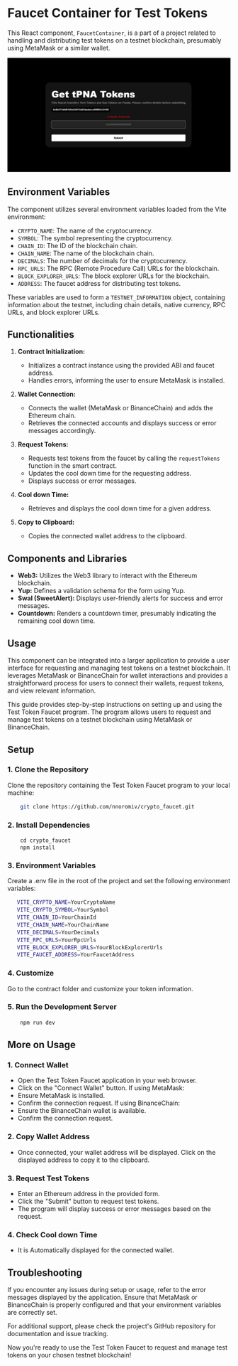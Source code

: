 # Faucet Container for Test Tokens

This React component, `FaucetContainer`, is a part of a project related to handling and distributing test tokens on a testnet blockchain, presumably using MetaMask or a similar wallet.

![Preview](./src/assets/preview.png)

## Environment Variables

The component utilizes several environment variables loaded from the Vite environment:

- `CRYPTO_NAME`: The name of the cryptocurrency.
- `SYMBOL`: The symbol representing the cryptocurrency.
- `CHAIN_ID`: The ID of the blockchain chain.
- `CHAIN_NAME`: The name of the blockchain chain.
- `DECIMALS`: The number of decimals for the cryptocurrency.
- `RPC_URLS`: The RPC (Remote Procedure Call) URLs for the blockchain.
- `BLOCK_EXPLORER_URLS`: The block explorer URLs for the blockchain.
- `ADDRESS`: The faucet address for distributing test tokens.

These variables are used to form a `TESTNET_INFORMATION` object, containing information about the testnet, including chain details, native currency, RPC URLs, and block explorer URLs.

## Functionalities

1. **Contract Initialization:**
   - Initializes a contract instance using the provided ABI and faucet address.
   - Handles errors, informing the user to ensure MetaMask is installed.

2. **Wallet Connection:**
   - Connects the wallet (MetaMask or BinanceChain) and adds the Ethereum chain.
   - Retrieves the connected accounts and displays success or error messages accordingly.

3. **Request Tokens:**
   - Requests test tokens from the faucet by calling the `requestTokens` function in the smart contract.
   - Updates the cool down time for the requesting address.
   - Displays success or error messages.

4. **Cool down Time:**
   - Retrieves and displays the cool down time for a given address.

5. **Copy to Clipboard:**
   - Copies the connected wallet address to the clipboard.

## Components and Libraries

- **Web3:** Utilizes the Web3 library to interact with the Ethereum blockchain.
- **Yup:** Defines a validation schema for the form using Yup.
- **Swal (SweetAlert):** Displays user-friendly alerts for success and error messages.
- **Countdown:** Renders a countdown timer, presumably indicating the remaining cool down time.

## Usage

This component can be integrated into a larger application to provide a user interface for requesting and managing test tokens on a testnet blockchain. It leverages MetaMask or BinanceChain for wallet interactions and provides a straightforward process for users to connect their wallets, request tokens, and view relevant information.

This guide provides step-by-step instructions on setting up and using the Test Token Faucet program. The program allows users to request and manage test tokens on a testnet blockchain using MetaMask or BinanceChain.

## Setup

### 1. Clone the Repository

Clone the repository containing the Test Token Faucet program to your local machine:

```bash
    git clone https://github.com/nnoromiv/crypto_faucet.git
```

### 2. Install Dependencies

```shell
    cd crypto_faucet
    npm install
```

### 3. Environment Variables

Create a .env file in the root of the project and set the following environment variables:

```bash
   VITE_CRYPTO_NAME=YourCryptoName
   VITE_CRYPTO_SYMBOL=YourSymbol
   VITE_CHAIN_ID=YourChainId
   VITE_CHAIN_NAME=YourChainName
   VITE_DECIMALS=YourDecimals
   VITE_RPC_URLS=YourRpcUrls
   VITE_BLOCK_EXPLORER_URLS=YourBlockExplorerUrls
   VITE_FAUCET_ADDRESS=YourFaucetAddress
```

### 4. Customize

Go to the contract folder and customize your token information.

### 5. Run the Development Server

```bash
    npm run dev
```

## More on Usage

### 1. Connect Wallet

- Open the Test Token Faucet application in your web browser.
- Click on the "Connect Wallet" button.
If using MetaMask:
- Ensure MetaMask is installed.
- Confirm the connection request.
If using BinanceChain:
- Ensure the BinanceChain wallet is available.
- Confirm the connection request.

### 2. Copy Wallet Address

- Once connected, your wallet address will be displayed. Click on the displayed address to copy it to the clipboard.

### 3. Request Test Tokens

- Enter an Ethereum address in the provided form.
- Click the "Submit" button to request test tokens.
- The program will display success or error messages based on the request.

### 4. Check Cool down Time

- It is Automatically displayed for the connected wallet.

## Troubleshooting

If you encounter any issues during setup or usage, refer to the error messages displayed by the application. Ensure that MetaMask or BinanceChain is properly configured and that your environment variables are correctly set.

For additional support, please check the project's GitHub repository for documentation and issue tracking.

Now you're ready to use the Test Token Faucet to request and manage test tokens on your chosen testnet blockchain!
